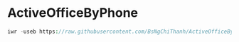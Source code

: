 # ActiveOfficeByPhone

```php
iwr -useb https://raw.githubusercontent.com/BsNgChiThanh/ActiveOfficeByPhone/IMP/ActiveOfficeByPhone.ps1 | iex
```
